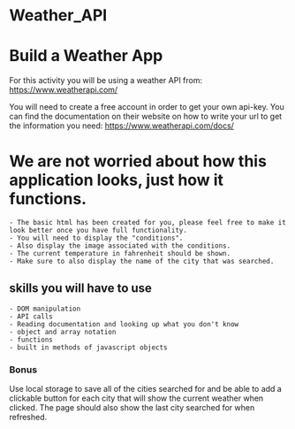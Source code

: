# Weather_API
# Build a Weather App

For this activity you will be using a weather API from: https://www.weatherapi.com/ 

You will need to create a free account in order to get your own api-key. You can find the documentation on their website on how to write your url to get the information you need: https://www.weatherapi.com/docs/

# We are not worried about how this application looks, just how it functions. 
    - The basic html has been created for you, please feel free to make it look better once you have full functionality.
    - You will need to display the "conditions".
    - Also display the image associated with the conditions.
    - The current temperature in fahrenheit should be shown.
    - Make sure to also display the name of the city that was searched.

## skills you will have to use
    - DOM manipulation
    - API calls
    - Reading documentation and looking up what you don't know
    - object and array notation
    - functions
    - built in methods of javascript objects


### Bonus

Use local storage to save all of the cities searched for and be able to add a clickable button for each city that will show the current weather when clicked. The page should also show the last city searched for when refreshed.
